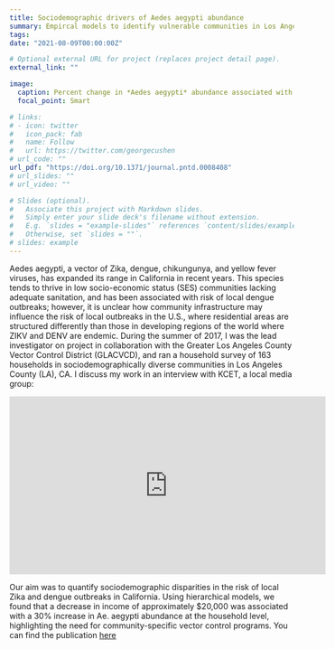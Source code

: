 ```yaml
---
title: Sociodemographic drivers of Aedes aegypti abundance
summary: Empircal models to identify vulnerable communities in Los Angeles, CA
tags:
date: "2021-08-09T00:00:00Z"

# Optional external URL for project (replaces project detail page).
external_link: ""

image:
  caption: Percent change in *Aedes aegypti* abundance associated with different household characteristics.
  focal_point: Smart

# links:
# - icon: twitter
#   icon_pack: fab
#   name: Follow
#   url: https://twitter.com/georgecushen
# url_code: ""
url_pdf: "https://doi.org/10.1371/journal.pntd.0008408"
# url_slides: ""
# url_video: ""

# Slides (optional).
#   Associate this project with Markdown slides.
#   Simply enter your slide deck's filename without extension.
#   E.g. `slides = "example-slides"` references `content/slides/example-slides.md`.
#   Otherwise, set `slides = ""`.
# slides: example
---
```


Aedes aegypti, a vector of Zika, dengue, chikungunya, and yellow fever viruses, has expanded its range in California in recent years. This species tends to thrive in low socio-economic status (SES) communities lacking adequate sanitation, and has been associated with risk of local dengue outbreaks; however, it is unclear how community infrastructure may influence the risk of local outbreaks in the U.S., where residential areas are structured differently than those in developing regions of the world where ZIKV and DENV are endemic. During the summer of 2017, I was the lead investigator on project in collaboration with the Greater Los Angeles County Vector Control District (GLACVCD), and ran a household survey of 163 households in sociodemographically diverse communities in Los Angeles County (LA), CA. I discuss my work in an interview with KCET, a local media group:

<center>
<iframe width="560" height="315" src="https://www.youtube.com/embed/1rZgVwQcBAE?start=759" title="YouTube video player" frameborder="0" allow="accelerometer; autoplay; clipboard-write; encrypted-media; gyroscope; picture-in-picture" allowfullscreen></iframe>
</center>

Our aim was to quantify sociodemographic disparities in the risk of local Zika and dengue outbreaks in California. Using hierarchical models, we found that a decrease in income of approximately $20,000 was associated with a 30% increase in Ae. aegypti abundance at the household level, highlighting the need for community-specific vector control programs. You can find the publication [here](https://doi.org/10.1371/journal.pntd.0008408)
